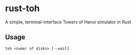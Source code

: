 # rust-toh
A simple, terminal-interface Towers of Hanoi simulator in Rust

## Usage

```
toh <numer of disks> [--wait]
```

